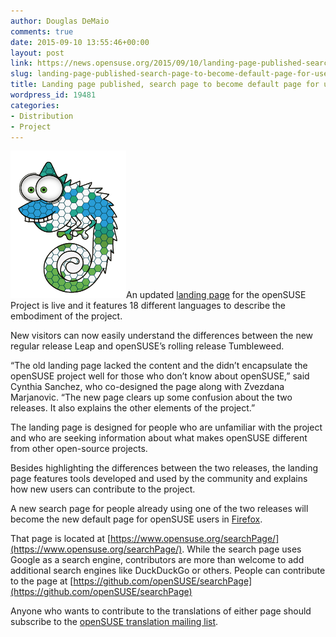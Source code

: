 ```yaml
---
author: Douglas DeMaio
comments: true
date: 2015-09-10 13:55:46+00:00
layout: post
link: https://news.opensuse.org/2015/09/10/landing-page-published-search-page-to-become-default-page-for-users/
slug: landing-page-published-search-page-to-become-default-page-for-users
title: Landing page published, search page to become default page for users
wordpress_id: 19481
categories:
- Distribution
- Project
---
```


[![Screen Shot 2015-09-10 at 15.46.06 copy](/wp-content/uploads/2015/09/Screen-Shot-2015-09-10-at-15.46.06-copy.png)](/wp-content/uploads/2015/09/Screen-Shot-2015-09-10-at-15.46.06-copy.png)An updated [landing page](https://www.opensuse.org) for the openSUSE Project is live and it features 18 different languages to describe the embodiment of the project.

New visitors can now easily understand the differences between the new regular release Leap and openSUSE’s rolling release Tumbleweed.

“The old landing page lacked the content and the didn’t encapsulate the openSUSE project well for those who don’t know about openSUSE,” said Cynthia Sanchez, who co-designed the page along with Zvezdana Marjanovic. “The new page clears up some confusion about the two releases. It also explains the other elements of the project.”

The landing page is designed for people who are unfamiliar with the project and who are seeking information about what makes openSUSE different from other open-source projects.

Besides highlighting the differences between the two releases, the landing page features tools developed and used by the community and explains how new users can contribute to the project.

A new search page for people already using one of the two releases will become the new default page for openSUSE users in [Firefox](https://www.mozilla.org/en-US/firefox/products/).

That page is located at [https://www.opensuse.org/searchPage/](https://www.opensuse.org/searchPage/). While the search page uses Google as a search engine, contributors are more than welcome to add additional search engines like DuckDuckGo or others. People can contribute to the page at [https://github.com/openSUSE/searchPage](https://github.com/openSUSE/searchPage)

Anyone who wants to contribute to the translations of either page should subscribe to the [openSUSE translation mailing list](http://lists.opensuse.org).


